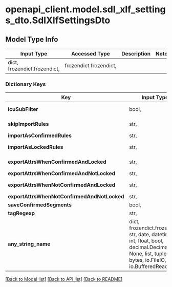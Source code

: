 # openapi_client.model.sdl_xlf_settings_dto.SdlXlfSettingsDto

## Model Type Info
Input Type | Accessed Type | Description | Notes
------------ | ------------- | ------------- | -------------
dict, frozendict.frozendict,  | frozendict.frozendict,  |  | 

### Dictionary Keys
Key | Input Type | Accessed Type | Description | Notes
------------ | ------------- | ------------- | ------------- | -------------
**icuSubFilter** | bool,  | BoolClass,  | Default: false | [optional] 
**skipImportRules** | str,  | str,  | Default: translate&#x3D;no | [optional] 
**importAsConfirmedRules** | str,  | str,  |  | [optional] 
**importAsLockedRules** | str,  | str,  | Default: locked&#x3D;true | [optional] 
**exportAttrsWhenConfirmedAndLocked** | str,  | str,  | Default: locked&#x3D;true | [optional] 
**exportAttrsWhenConfirmedAndNotLocked** | str,  | str,  |  | [optional] 
**exportAttrsWhenNotConfirmedAndLocked** | str,  | str,  | Default: locked&#x3D;true | [optional] 
**exportAttrsWhenNotConfirmedAndNotLocked** | str,  | str,  |  | [optional] 
**saveConfirmedSegments** | bool,  | BoolClass,  | Default: true | [optional] 
**tagRegexp** | str,  | str,  |  | [optional] 
**any_string_name** | dict, frozendict.frozendict, str, date, datetime, int, float, bool, decimal.Decimal, None, list, tuple, bytes, io.FileIO, io.BufferedReader | frozendict.frozendict, str, BoolClass, decimal.Decimal, NoneClass, tuple, bytes, FileIO | any string name can be used but the value must be the correct type | [optional]

[[Back to Model list]](../../README.md#documentation-for-models) [[Back to API list]](../../README.md#documentation-for-api-endpoints) [[Back to README]](../../README.md)


